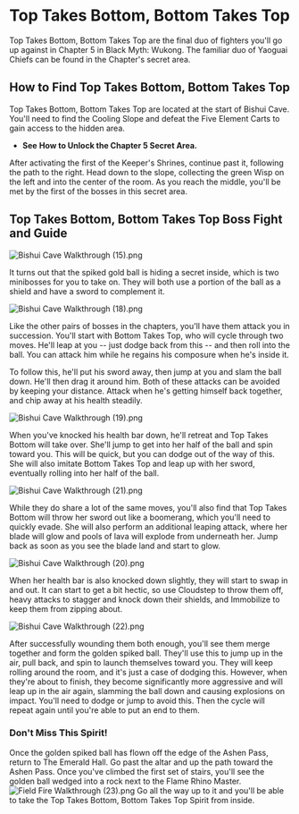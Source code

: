 # Top Takes Bottom, Bottom Takes Top

Top Takes Bottom, Bottom Takes Top are the final duo of fighters you'll go up against in Chapter 5 in Black Myth: Wukong. The familiar duo of Yaoguai Chiefs can be found in the Chapter's secret area. 

## How to Find Top Takes Bottom, Bottom Takes Top

Top Takes Bottom, Bottom Takes Top are located at the start of Bishui Cave. You'll need to find the Cooling Slope and defeat the Five Element Carts to gain access to the hidden area. 

  * **See** **How to Unlock the Chapter 5 Secret Area.**

After activating the first of the Keeper's Shrines, continue past it, following the path to the right. Head down to the slope, collecting the green Wisp on the left and into the center of the room. As you reach the middle, you'll be met by the first of the bosses in this secret area. 

## Top Takes Bottom, Bottom Takes Top Boss Fight and Guide

![Bishui Cave Walkthrough \(15\).png](https://oyster.ignimgs.com/mediawiki/apis.ign.com/black-myth-wukong/c/cf/Bishui_Cave_Walkthrough_%2815%29.png)

It turns out that the spiked gold ball is hiding a secret inside, which is two minibosses for you to take on. They will both use a portion of the ball as a shield and have a sword to complement it. 

![Bishui Cave Walkthrough \(18\).png](https://oyster.ignimgs.com/mediawiki/apis.ign.com/black-myth-wukong/2/28/Bishui_Cave_Walkthrough_%2818%29.png)

Like the other pairs of bosses in the chapters, you'll have them attack you in succession. You'll start with Bottom Takes Top, who will cycle through two moves. He'll leap at you -- just dodge back from this -- and then roll into the ball. You can attack him while he regains his composure when he's inside it. 

To follow this, he'll put his sword away, then jump at you and slam the ball down. He'll then drag it around him. Both of these attacks can be avoided by keeping your distance. Attack when he's getting himself back together, and chip away at his health steadily. 

![Bishui Cave Walkthrough \(19\).png](https://oyster.ignimgs.com/mediawiki/apis.ign.com/black-myth-wukong/c/c9/Bishui_Cave_Walkthrough_%2819%29.png)

When you've knocked his health bar down, he'll retreat and Top Takes Bottom will take over. She'll jump to get into her half of the ball and spin toward you. This will be quick, but you can dodge out of the way of this. She will also imitate Bottom Takes Top and leap up with her sword, eventually rolling into her half of the ball. 

![Bishui Cave Walkthrough \(21\).png](https://oyster.ignimgs.com/mediawiki/apis.ign.com/black-myth-wukong/9/9d/Bishui_Cave_Walkthrough_%2821%29.png)

While they do share a lot of the same moves, you'll also find that Top Takes Bottom will throw her sword out like a boomerang, which you'll need to quickly evade. She will also perform an additional leaping attack, where her blade will glow and pools of lava will explode from underneath her. Jump back as soon as you see the blade land and start to glow. 

![Bishui Cave Walkthrough \(20\).png](https://oyster.ignimgs.com/mediawiki/apis.ign.com/black-myth-wukong/f/f3/Bishui_Cave_Walkthrough_%2820%29.png)

When her health bar is also knocked down slightly, they will start to swap in and out. It can start to get a bit hectic, so use Cloudstep to throw them off, heavy attacks to stagger and knock down their shields, and Immobilize to keep them from zipping about. 

![Bishui Cave Walkthrough \(22\).png](https://oyster.ignimgs.com/mediawiki/apis.ign.com/black-myth-wukong/a/af/Bishui_Cave_Walkthrough_%2822%29.png)

After successfully wounding them both enough, you'll see them merge together and form the golden spiked ball. They'll use this to jump up in the air, pull back, and spin to launch themselves toward you. They will keep rolling around the room, and it's just a case of dodging this. However, when they're about to finish, they become significantly more aggressive and will leap up in the air again, slamming the ball down and causing explosions on impact. You'll need to dodge or jump to avoid this. Then the cycle will repeat again until you're able to put an end to them. 

### Don't Miss This Spirit!

Once the golden spiked ball has flown off the edge of the Ashen Pass, return to The Emerald Hall. Go past the altar and up the path toward the Ashen Pass. Once you've climbed the first set of stairs, you'll see the golden ball wedged into a rock next to the Flame Rhino Master. ![Field Fire Walkthrough \(23\).png](https://oyster.ignimgs.com/mediawiki/apis.ign.com/black-myth-wukong/2/23/Field_Fire_Walkthrough_%2823%29.png) Go all the way up to it and you'll be able to take the Top Takes Bottom, Bottom Takes Top Spirit from inside. 
